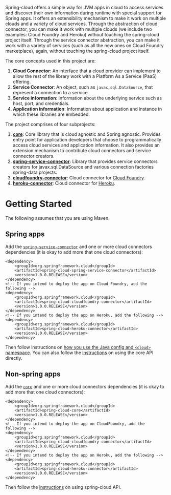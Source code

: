 Spring-cloud offers a simple way for JVM apps in cloud to access services and discover their own information during runtime with special support for Spring apps. It offers an extensibility mechanism to make it work on multiple clouds and a variety of cloud services. Through the abstraction of cloud connector, you can make it work with multiple clouds (we include two examples: Cloud Foundry and Heroku) without touching the spring-cloud project itself. Through the service connector abstraction, you can make it work with a variety of services (such as all the new ones on Cloud Foundry marketplace), again, without touching the spring-cloud project itself.

The core concepts used in this project are:

1. **Cloud Connector**: An interface that a cloud provider can implement to allow the rest of the library work with a Platform As a Service (PaaS) offering.
2. **Service Connector**: An object, such as `javax.sql.DataSource`, that represent a connection to a service.
3. **Service information**: Information about the underlying service such as host, port, and credentials.
4. **Application information**: Information about application and instance in which these libraries are embedded.

The project comprises of four subprojects:

1. **[core](spring-cloud-core)**: Core library that is cloud agnostic and Spring agnostic. Provides entry point for application developers that choose to programmatically access cloud services and application information. It also provides an extension mechanism to contribute cloud connectors and service connector creators.
2. **[spring-service-connector](spring-cloud-spring-service-connector)**: Library that provides service connectors creators for javax.sql.DataSource and various connection factories spring-data projects.
3. **[cloudfoundry-connector](spring-cloud-cloudfoundry-connector)**: Cloud connector for [Cloud Foundry](http://www.cloudfoundry.com).
4. **[heroku-connector](spring-cloud-heroku-connector)**: Cloud connector for [Heroku](http://www.heroku.com).

Getting Started
===============

The following assumes that you are using Maven.

Spring apps
-----------

Add the [`spring-service-connector`](spring-cloud-spring-service-connector) and one or more cloud connectors dependencies (it is okay to add more that one cloud connectors):

    <dependency>
    	<groupId>org.springframework.cloud</groupId>
    	<artifactId>spring-cloud-spring-service-connector</artifactId>
    	<version>1.0.0.RELEASE</version>
    </dependency>
    <!-- If you intend to deploy the app on Cloud Foundry, add the following -->
    <dependency>
    	<groupId>org.springframework.cloud</groupId>
    	<artifactId>spring-cloud-cloudfoundry-connector</artifactId>
    	<version>1.0.0.RELEASE</version>
    </dependency>
    <!-- If you intend to deploy the app on Heroku, add the following -->
    <dependency>
    	<groupId>org.springframework.cloud</groupId>
    	<artifactId>spring-cloud-heroku-connector</artifactId>
    	<version>1.0.0.RELEASE</version>
    </dependency>

Then follow instructions on [how you use the Java config and `<cloud>` namespace](spring-cloud-spring-service-connector). You can also follow the [instructions](spring-cloud-core) on using the core API directly.

Non-spring apps
---------------
Add the [`core`](core) and one or more cloud connectors dependencies (it is okay to add more that one cloud connectors):

    <dependency>
    	<groupId>org.springframework.cloud</groupId>
    	<artifactId>spring-cloud-core</artifactId>
    	<version>1.0.0.RELEASE</version>
    </dependency>
    <!-- If you intend to deploy the app on CloudFoundry, add the following -->
    <dependency>
    	<groupId>org.springframework.cloud</groupId>
    	<artifactId>spring-cloud-cloudfoundry-connector</artifactId>
    	<version>1.0.0.RELEASE</version>
    </dependency>
    <!-- If you intend to deploy the app on Heroku, add the following -->
    <dependency>
    	<groupId>org.springframework.cloud</groupId>
    	<artifactId>spring-cloud-heroku-connector</artifactId>
    	<version>1.0.0.RELEASE</version>
    </dependency>

Then follow the [instructions](spring-cloud-core) on using spring-cloud API.
